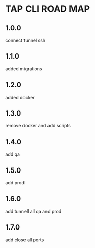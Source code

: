 # TAP CLI ROAD MAP

## 1.0.0

connect tunnel ssh

## 1.1.0

added migrations

## 1.2.0

added docker

## 1.3.0

remove docker and add scripts

## 1.4.0

add qa

## 1.5.0

add prod

## 1.6.0

add tunnell all qa and prod

## 1.7.0

add close all ports